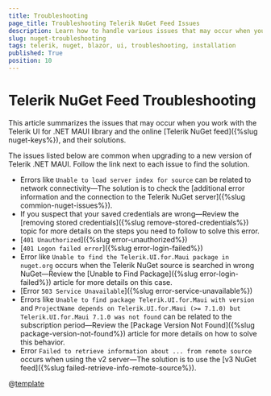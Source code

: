 ```yaml
---
title: Troubleshooting
page_title: Troubleshooting Telerik NuGet Feed Issues
description: Learn how to handle various issues that may occur when you work with the Telerik UI for Blazor library and the NuGet installation approach.
slug: nuget-troubleshooting
tags: telerik, nuget, blazor, ui, troubleshooting, installation
published: True
position: 10
---
```


# Telerik NuGet Feed Troubleshooting

This article summarizes the issues that may occur when you work with the Telerik UI for .NET MAUI library and the online [Telerik NuGet feed]({%slug nuget-keys%}), and their solutions.

The issues listed below are common when upgrading to a new version of Telerik .NET MAUI. Follow the link next to each issue to find the solution. 

* Errors like `Unable to load server index for source` can be related to network connectivity&mdash;The solution is to check the [additional error information and the connection to the Telerik NuGet server]({%slug commion-nuget-issues%}).
* If you suspect that your saved credentials are wrong&mdash;Review the [removing stored credentials]({%slug remove-stored-credentials%}) topic for more details on the steps you need to follow to solve this error.
* [`401 Unauthorized`]({%slug error-unauthorized%})
* [`401 Logon failed error`]({%slug error-login-failed%})
* Error like `Unable to find the Telerik.UI.for.Maui package in nuget.org` occurs when the Telerik NuGet source is searched in wrong NuGet&mdash;Review the [Unable to Find Package]({%slug error-login-failed%}) article for more details on this case.
* [Error `503 Service Unavailable`]({%slug error-service-unavailable%})
* Errors like `Unable to find package Telerik.UI.for.Maui with version` and `ProjectName depends on Telerik.UI.for.Maui (>= 7.1.0) but Telerik.UI.for.Maui 7.1.0 was not found` can be related to the subscription period&mdash;Review the [Package Version Not Found]({%slug package-version-not-found%}) article for more details on how to solve this behavior.
* Error `Failed to retrieve information about ... from remote source` occurs when using the v2 server&mdash;The solution is to use the [v3 NuGet feed]({%slug failed-retrieve-info-remote-source%}).

@[template](/_contentTemplates/common/nuget.md#status-telerik-com)